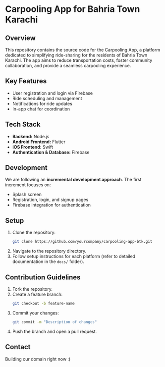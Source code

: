 # Carpooling App for Bahria Town Karachi

## Overview
This repository contains the source code for the Carpooling App, a platform dedicated to simplifying ride-sharing for the residents of Bahria Town Karachi. The app aims to reduce transportation costs, foster community collaboration, and provide a seamless carpooling experience.

## Key Features
- User registration and login via Firebase
- Ride scheduling and management
- Notifications for ride updates
- In-app chat for coordination

## Tech Stack
- **Backend:** Node.js
- **Android Frontend:** Flutter
- **iOS Frontend:** Swift
- **Authentication & Database:** Firebase

## Development
We are following an **incremental development approach**. The first increment focuses on:
- Splash screen
- Registration, login, and signup pages
- Firebase integration for authentication

## Setup
1. Clone the repository:
    ```bash
    git clone https://github.com/yourcompany/carpooling-app-btk.git
    ```
2. Navigate to the repository directory.
3. Follow setup instructions for each platform (refer to detailed documentation in the `docs/` folder).

## Contribution Guidelines
1. Fork the repository.
2. Create a feature branch:
    ```bash
    git checkout -b feature-name
    ```
3. Commit your changes:
    ```bash
    git commit -m "Description of changes"
    ```
4. Push the branch and open a pull request.


## Contact

Building our domain right now :)